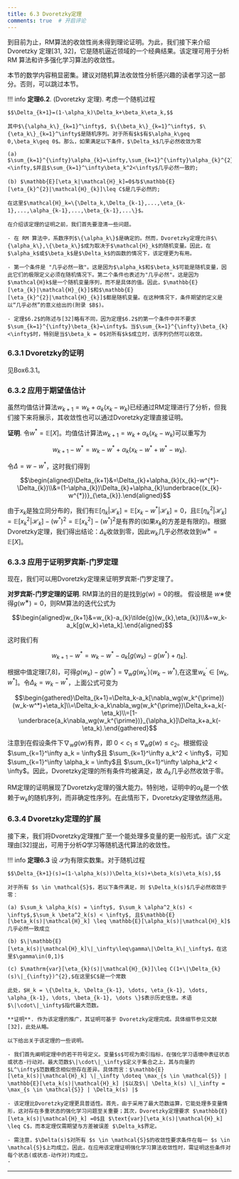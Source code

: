 ```yaml
---
title: 6.3 Dvoretzky定理
comments: true  # 开启评论
---
```

到目前为止，RM算法的收敛性尚未得到理论证明。为此，我们接下来介绍Dvoretzky 定理[31, 32]，它是随机逼近领域的一个经典结果。该定理可用于分析 RM 算法和许多强化学习算法的收敛性。

本节的数学内容稍显密集。建议对随机算法收敛性分析感兴趣的读者学习这一部分。否则，可以跳过本节。

!!! info
    **定理6.2**. (Dvoretzky 定理). 考虑一个随机过程 

    $$\Delta_{k+1}=(1-\alpha_k)\Delta_k+\beta_k\eta_k,$$

    其中$\{\alpha_k\}_{k=1}^\infty$, $\{\beta_k\}_{k=1}^\infty$, $\{\eta_k\}_{k=1}^\infty$是随机序列。对于所有$k$有$\alpha_k\geq 0,\beta_k\geq 0$。那么，如果满足以下条件，$\Delta_k$几乎必然收敛为零

    (a) $\sum_{k=1}^{\infty}\alpha_{k}=\infty,\sum_{k=1}^{\infty}\alpha_{k}^{2}<\infty,$并且$\sum_{k=1}^\infty\beta_k^2<\infty$几乎必然一致的;

    (b) $\mathbb{E}[\eta_k|\mathcal{H}_k]=0$与$\mathbb{E}[\eta_{k}^{2}|\mathcal{H}_{k}]\leq C$是几乎必然的;

    在这里$\mathcal{H}_k=\{\Delta_k,\Delta_{k-1},...,\eta_{k-1},...,\alpha_{k-1},...,\beta_{k-1},...\}$。

    在介绍该定理的证明之前，我们首先要澄清一些问题。

    - 在 RM 算法中，系数序列$\{\alpha_k\}$是确定的。然而，Dvoretzky定理允许$\{\alpha_k\},\{\beta_k\}$成为取决于$\mathcal{H}_k$的随机变量。因此，在$\alpha_k$或$\beta_k$是$\Delta_k$的函数的情况下，该定理更为有用。

    - 第一个条件是 "几乎必然一致"。这是因为$\alpha_k$和$\beta_k$可能是随机变量，因此它们的极限定义必须在随机情况下。第二个条件也表述为"几乎必然"。这是因为$\mathcal{H}k$是一个随机变量序列，而不是具体的值。因此，$\mathbb{E}[\eta_{k}|\mathcal{H}_{k}]$和$\mathbb{E}[\eta_{k}^{2}|\mathcal{H}_{k}]$都是随机变量。在这种情况下，条件期望的定义是以“几乎必然”的意义给出的(附录 $B$)。

    - 定理$6.2$的陈述与[32]略有不同，因为定理$6.2$的第一个条件中并不要求$\sum_{k=1}^{\infty}\beta_{k}=\infty$。当$\sum_{k=1}^{\infty}\beta_{k}<\infty$时，特别是当$\beta_k = 0$对所有$k$成立时，该序列仍然可以收敛。
  

### 6.3.1 Dvoretzky的证明

见Box$6.3.1$。

### 6.3.2 应用于期望值估计

虽然均值估计算法$w_{k+1}=w_k+\alpha_k(x_k-w_k)$已经通过RM定理进行了分析，但我们接下来将展示，其收敛性也可以通过Dvoretzky定理直接证明。

**证明**. 令$w^*=\mathbb{E}[X]$。均值估计算法$w_{k+1}=w_k+\alpha_k(x_k-w_k)$可以重写为

$$w_{k+1}-w^*=w_k-w^*+\alpha_k(x_k-w^*+w^*-w_k).$$

令$\Delta=w-w^*$，这时我们得到

$$\begin{aligned}\Delta_{k+1}&=\Delta_{k}+\alpha_{k}(x_{k}-w^{*}-\Delta_{k})\\&=(1-\alpha_{k})\Delta_{k}+\alpha_{k}\underbrace{(x_{k}-w^{*})}_{\eta_{k}}.\end{aligned}$$

由于${x_k}$是独立同分布的，我们有$\mathbb{E}[\eta_k|\mathcal{H}_k] =\mathbb{E}[x_k-w^*|\mathcal{H}_k] = 0$，且$\mathbb{E}[\eta_{k}^{2}|\mathcal{H}_{k}]=\mathbb{E}[x_{k}^{2}|\mathcal{H}_{k}]-(w^{*})^{2}=\mathbb{E}[x_{k}^{2}]-(w^{*})^{2}$是有界的(如果$x_k$的方差是有限的)。根据Dvoretzky定理，我们得出结论：$\Delta_k$收敛到零，因此$w_k$几乎必然收敛到$w^∗ = \mathbb{E}[X]$。

### 6.3.3 应用于证明罗宾斯-门罗定理

现在，我们可以用Dvoretzky定理来证明罗宾斯-门罗定理了。

**对罗宾斯-门罗定理的证明**. RM算法的目的是找到$g(w) = 0$的根。 假设根是 $w∗$使得$g(w^∗) = 0$，则RM算法的迭代公式为

$$\begin{aligned}w_{k+1}&=w_{k}-a_{k}\tilde{g}(w_{k},\eta_{k})\\&=w_k-a_k[g(w_k)+\eta_k].\end{aligned}$$

这时我们有

$$w_{k+1}-w^*=w_k-w^*-a_k[g(w_k)-g(w^*)+\eta_k].$$

根据中值定理[7,8]，可得$g(w_{k})-g(w^{*})=\nabla_{w}g(w_{k}^{\prime})(w_{k}-w^{*}),$在这里$w_k^\prime\in[w_k,w^*]$。令$\Delta_k= w_k-w^*$，上面公式可变为

$$\begin{gathered}\Delta_{k+1}=\Delta_k-a_k[\nabla_wg(w_k^{\prime})(w_k-w^*)+\eta_k]\\=\Delta_k-a_k\nabla_wg(w_k^{\prime})\Delta_k+a_k(-\eta_k)\\=[1-\underbrace{a_k\nabla_wg(w_k^{\prime})}_{\alpha_k}]\Delta_k+a_k(-\eta_k).\end{gathered}$$

注意到在假设条件下$\nabla_w g(w)$有界，即 $0 < c_1 \leq \nabla_w g(w) \leq c_2$。根据假设 $\sum_{k=1}^\infty a_k = \infty$且 $\sum_{k=1}^\infty a_k^2 < \infty$，可知 $\sum_{k=1}^\infty \alpha_k = \infty$且 $\sum_{k=1}^\infty \alpha_k^2 < \infty$。因此，Dvoretzky定理的所有条件均被满足，故 $\Delta_k$几乎必然收敛于零。

RM定理的证明展现了Dvoretzky定理的强大能力。特别地，证明中的$\alpha_k$是一个依赖于$w_k$的随机序列，而非确定性序列。在此情形下，Dvoretzky定理依然适用。

### 6.3.4 Dvoretzky定理的扩展

接下来，我们将Dvoretzky定理推广至一个能处理多变量的更一般形式。该广义定理由[32]提出，可用于分析$Q$学习等随机迭代算法的收敛性。

!!! info
    **定理6.3** 设 $\mathcal{S}$为有限实数集。对于随机过程

    $$\Delta_{k+1}(s)=(1-\alpha_k(s))\Delta_k(s)+\beta_k(s)\eta_k(s),$$

    对于所有 $s \in \mathcal{S}$，若以下条件满足，则 $\Delta_k(s)$几乎必然收敛于零：

    (a) $\sum_k \alpha_k(s) = \infty$, $\sum_k \alpha^2_k(s) < \infty$,$\sum_k \beta^2_k(s) < \infty$, 且$\mathbb{E}[\beta_k(s)|\mathcal{H}_k] \leq \mathbb{E}[\alpha_k(s)|\mathcal{H}_k]$ 几乎必然一致成立

    (b) $\|\mathbb{E}[\eta_k(s)|\mathcal{H}_k]\|_\infty\leq\gamma\|\Delta_k\|_\infty$，在这里$\gamma\in(0,1)$

    (c) $\mathrm{var}[\eta_{k}(s)|\mathcal{H}_{k}]\leq C(1+\|\Delta_{k}(s)\|_{\infty})^{2},$在这里$C$是一个常数

    此处，$H_k = \{\Delta_k, \Delta_{k-1}, \dots, \eta_{k-1}, \dots, \alpha_{k-1}, \dots, \beta_{k-1}, \dots \}$表示历史信息。术语 $\|\cdot\|_\infty$指代最大范数。

    **证明**. 作为该定理的推广，其证明可基于 Dvoretzky定理完成。具体细节参见文献[32]，此处从略。

    以下给出关于该定理的一些说明。

    - 我们首先阐明定理中的若干符号定义。变量$s$可视为索引指标，在强化学习语境中表征状态或状态-行动对。最大范数$\|\cdot\|_\infty$定义于集合之上，其与向量的 $L^\infty$范数概念相似但存在差异。具体而言：$\mathbb{E}[\eta_k(s)|\mathcal{H}_k] \|_\infty \doteq \max_{s \in \mathcal{S}} | \mathbb{E}[\eta_k(s)|\mathcal{H}_k] |$以及$\| \Delta_k(s) \|_\infty = \max_{s \in \mathcal{S}} | \Delta_k(s) |$

    - 该定理比Dvoretzky定理更具普适性。首先，由于采用了最大范数运算，它能处理多变量情形，这对存在多重状态的强化学习问题至关重要；其次，Dvoretzky定理要求 $\mathbb{E}[\eta_k(s)|\mathcal{H}_k] =0$且 $\text{var}[\eta_k(s)|\mathcal{H}_k] \leq C$，而本定理仅需期望与方差被误差 $\Delta_k$界定。

    - 需注意，$\Delta(s)$对所有 $s \in \mathcal{S}$的收敛性要求条件在每一 $s \in \mathcal{S}$上均成立。因此，在应用该定理证明强化学习算法收敛性时，需证明这些条件对每个状态(或状态-动作对)均成立。
    - 
---